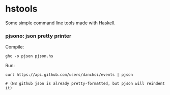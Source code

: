 # hstools

Some simple command line tools made with Haskell. 


### pjsono: json pretty printer

Compile: 

    ghc -o pjson pjson.hs 

Run:

    curl https://api.github.com/users/danchoi/events | pjson
    
    # (NB github json is already pretty-formatted, but pjson will reindent it)
